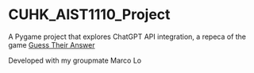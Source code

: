 # CUHK_AIST1110_Project
A Pygame project that explores ChatGPT API integration, a repeca of the game [Guess Their Answer](https://www.crazygames.com/game/guess-their-answer)

Developed with my groupmate Marco Lo

